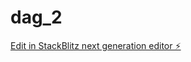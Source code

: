 # dag_2

[Edit in StackBlitz next generation editor ⚡️](https://stackblitz.com/~/github.com/matyfosse/dag_2)
